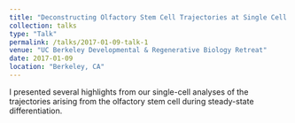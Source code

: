```yaml
---
title: "Deconstructing Olfactory Stem Cell Trajectories at Single Cell Resolution"
collection: talks
type: "Talk"
permalink: /talks/2017-01-09-talk-1
venue: "UC Berkeley Developmental & Regenerative Biology Retreat"
date: 2017-01-09
location: "Berkeley, CA"
---
```


I presented several highlights from our single-cell analyses of the trajectories arising from the olfactory stem cell during steady-state differentiation.